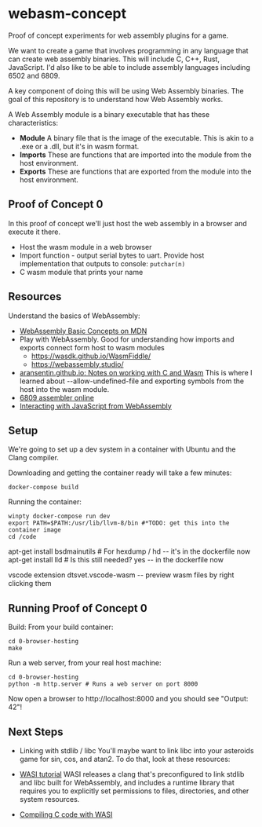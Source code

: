 # webasm-concept
Proof of concept experiments for web assembly plugins for a game.

We want to create a game that involves programming in any language that can create web assembly binaries.  This will include C, C++, Rust, JavaScript.  I'd also like to be able to include assembly languages including 6502 and 6809.

A key component of doing this will be using Web Assembly binaries.  The goal of this repository is to understand how Web Assembly works.

A Web Assembly module is a binary executable that has these characteristics:
* **Module** A binary file that is the image of the executable.  This is akin to a .exe or a .dll, but it's in wasm format.
* **Imports** These are functions that are imported into the module from the host environment.
* **Exports** These are functions that are exported from the module into the host environment.

## Proof of Concept 0
In this proof of concept we'll just host the web assembly in a browser and execute it there.
* Host the wasm module in a web browser
* Import function - output serial bytes to uart.
		Provide host implementation that outputs to console: ```putchar(n)```
* C wasm module that prints your name

## Resources
Understand the basics of WebAssembly:
* [WebAssembly Basic Concepts on MDN](https://developer.mozilla.org/en-US/docs/WebAssembly/Concepts)
* Play with WebAssembly. Good for understanding how imports and exports connect form host to wasm modules
    * https://wasdk.github.io/WasmFiddle/
    * https://webassembly.studio/
* [aransentin.github.io: Notes on working with C and Wasm](https://aransentin.github.io/cwasm/) This is where I learned about --allow-undefined-file and exporting symbols from the host into the wasm module.
* [6809 assembler online](https://www.asm80.com/onepage/asm6809.html)
* [Interacting with JavaScript from WebAssembly](https://medium.com/@MadsSejersen/interacting-with-javascript-from-webassembly-64319b44012e)

## Setup
We're going to set up a dev system in a container with Ubuntu and the Clang compiler.

Downloading and getting the container ready will take a few minutes:
```
docker-compose build
```

Running the container:
```
winpty docker-compose run dev
export PATH=$PATH:/usr/lib/llvm-8/bin #*TODO: get this into the container image
cd /code
```

apt-get install bsdmainutils # For hexdump / hd -- it's in the dockerfile now
apt-get install lld # Is this still needed? yes -- in the dockerfile now

vscode extension dtsvet.vscode-wasm -- preview wasm files by right clicking them

## Running Proof of Concept 0

Build:
From your build container:
```
cd 0-browser-hosting
make
```

Run a web server, from your real host machine:
```
cd 0-browser-hosting
python -m http.server # Runs a web server on port 8000
```

Now open a browser to http://localhost:8000 and you should see "Output: 42"!


## Next Steps
* Linking with stdlib / libc
You'll maybe want to link libc into your asteroids game for sin, cos, and atan2.
To do that, look at these resources:
* [WASI tutorial](https://github.com/bytecodealliance/wasmtime/blob/master/docs/WASI-tutorial.md)
WASI releases a clang that's preconfigured to link stdlib and libc built for WebAssembly, and includes
a runtime library that requires you to explicitly set permissions to files, directories, and other system resources.

* [Compiling C code with WASI](https://00f.net/2019/04/07/compiling-to-webassembly-with-llvm-and-clang/)